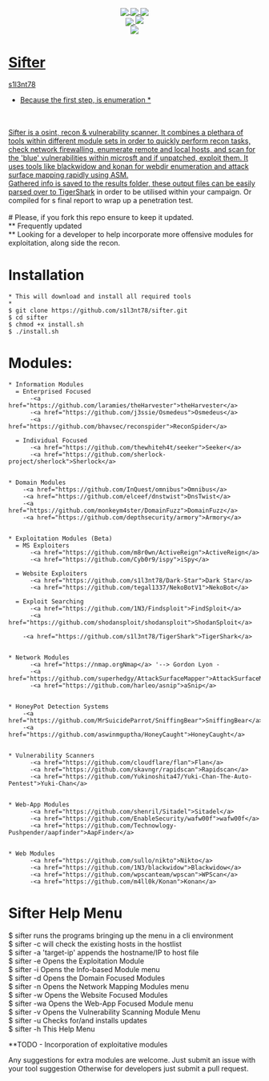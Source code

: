 <p align="center">
 <img src="https://github.com/s1l3nt78/sifter/blob/master/.vs/sifter.png" alt="" />
</p>

<p align="center">
  <a href="#"><img align="center" src="https://img.shields.io/github/issues/s1l3nt78/sifter"</a>
  <a href="#"><img align="center" src="https://img.shields.io/github/forks/s1l3nt78/sifter"</a>
  <a href="#"><img align="center" src="https://img.shields.io/github/stars/s1l3nt78/sifter"</a>
<br>
  <a href="#"><img align="center" src="https://img.shields.io/badge/Version-3-red"</a>
  <a href="#"><img align="centre" src="https://img.shields.io/badge/Build-Amethys7-yellowgreen"</a>
<br>
	 <a href="#"><img align="center" src="https://img.shields.io/badge/Author-s1l3nt78-yellowgreen"</a>
</p>

# Sifter
s1l3nt78
<br>
* Because the first step, is enumeration *
<br>
<br>
Sifter is a osint, recon & vulnerability scanner. It combines a plethara of tools within different module sets in order to quickly perform recon tasks, check network firewalling, enumerate remote and local hosts, and scan for the 'blue' vulnerabilities within microsft and if unpatched, exploit them.  It uses tools like blackwidow and konan for webdir enumeration and attack surface mapping rapidly using ASM.
<br>
Gathered info is saved to the results folder, these output files can be easily parsed over to <a href="https://github.com/s1l3nt78/TigerShark">TigerShark</a> in order to be utilised within your campaign. Or compiled for s final report to wrap up a penetration test.
<br>
<br>
# Please, if you fork this repo ensure to keep it updated.
<br>
	** Frequently updated
	<br>
	** Looking for a developer to help incorporate more offensive modules for exploitation, along side the recon.
	<br>

# Installation

	* This will download and install all required tools
	*
	$ git clone https://github.com/s1l3nt78/sifter.git
	$ cd sifter
	$ chmod +x install.sh
	$ ./install.sh

# Modules:
	* Information Modules
	  = Enterprised Focused
		  -<a href="https://github.com/laramies/theHarvester">theHarvester</a>
		  -<a href="https://github.com/j3ssie/Osmedeus">Osmedeus</a> 
		  -<a href="https://github.com/bhavsec/reconspider">ReconSpider</a>
		  
	  = Individual Focused
		  -<a href="https://github.com/thewhiteh4t/seeker">Seeker</a>
		  -<a href="https://github.com/sherlock-project/sherlock">Sherlock</a>  


	* Domain Modules
		-<a href="https://github.com/InQuest/omnibus">Omnibus</a> 
		-<a href="https://github.com/elceef/dnstwist">DnsTwist</a> 
		-<a href="https://github.com/monkeym4ster/DomainFuzz">DomainFuzz</a> 
		-<a href="https://github.com/depthsecurity/armory">Armory</a> 


	* Exploitation Modules (Beta)
	  = MS Exploiters
		  -<a href="https://github.com/m8r0wn/ActiveReign">ActiveReign</a>
		  -<a href="https://github.com/Cyb0r9/ispy">iSpy</a>
		
	  = Website Exploiters
		  -<a href="https://github.com/s1l3nt78/Dark-Star">Dark Star</a> 
		  -<a href="https://github.com/tegal1337/NekoBotV1">NekoBot</a>
  
	  = Exploit Searching
		  -<a href="https://github.com/1N3/Findsploit">FindSploit</a>
		  -<a href="https://github.com/shodansploit/shodansploit">ShodanSploit</a> 
	  
	    -<a href="https://github.com/s1l3nt78/TigerShark">TigerShark</a> 
	  

	* Network Modules
		  -<a href="https://nmap.orgNmap</a> '--> Gordon Lyon - 
		  -<a href="https://github.com/superhedgy/AttackSurfaceMapper">AttackSurfaceMapper</a>
		  -<a href="https://github.com/harleo/asnip">aSnip</a>
		

	* HoneyPot Detection Systems
		-<a href="https://github.com/MrSuicideParrot/SniffingBear">SniffingBear</a> 
		-<a href="https://github.com/aswinmguptha/HoneyCaught">HoneyCaught</a>


	* Vulnerability Scanners
		  -<a href="https://github.com/cloudflare/flan">Flan</a> 
	      -<a href="https://github.com/skavngr/rapidscan">Rapidscan</a>
		  -<a href="https://github.com/Yukinoshita47/Yuki-Chan-The-Auto-Pentest">Yuki-Chan</a>


	* Web-App Modules
		  -<a href="https://github.com/shenril/Sitadel">Sitadel</a>
		  -<a href="https://github.com/EnableSecurity/wafw00f">wafw00f</a>
		  -<a href="https://github.com/Technowlogy-Pushpender/aapfinder">AapFinder</a> 


	* Web Modules
		  -<a href="https://github.com/sullo/nikto">Nikto</a> 
		  -<a href="https://github.com/1N3/blackwidow">Blackwidow</a>
		  -<a href="https://github.com/wpscanteam/wpscan">WPScan</a> 
		  -<a href="https://github.com/m4ll0k/Konan">Konan</a>  


# Sifter Help Menu

  $ sifter	runs the programs bringing up the menu in a cli environment
  <br>
  $ sifter	-c will check the existing hosts in the hostlist
  <br>
  $ sifter	-a 'target-ip' appends the hostname/IP to host file
  <br>
  $ sifter	-e Opens the Exploitation Module
  <br>
  $ sifter	-i Opens the Info-based Module menu
  <br>
  $ sifter 	-d Opens the Domain Focused Modules
  <br>
  $ sifter 	-n Opens the Network Mapping Modules menu
  <br>
  $ sifter	-w Opens the Website Focused Modules
  <br>
  $ sifter	-wa Opens the Web-App Focused Module menu
  <br>
  $ sifter	-v Opens the Vulnerability Scanning Module Menu
  <br>
  $ sifter	-u Checks for/and installs updates
  <br>
  $ sifter	-h This Help Menu

**TODO
	- Incorporation of exploitative modules

Any suggestions for extra modules are welcome.
Just submit an issue with your tool suggestion
Otherwise for developers just submit a pull request.
